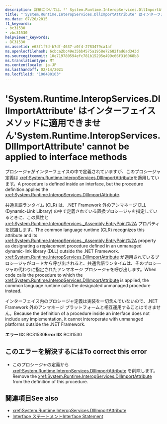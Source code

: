 ```yaml
---
description: 詳細については、「' System.Runtime.InteropServices.DllImportAttribute ' はインターフェイスメソッドに適用できません」を参照してください。
title: "'System.Runtime.InteropServices.DllImportAttribute' はインターフェイス メソッドに適用できません"
ms.date: 07/20/2015
f1_keywords:
- bc31530
- vbc31530
helpviewer_keywords:
- BC31530
ms.assetid: e63f1f7d-b7df-4637-a0f4-2783479ca1af
ms.openlocfilehash: 6cbca2bc49e35bb4575a1958e72682fad6ad343d
ms.sourcegitcommit: 10e719780594efc781b15295e499c66f316068b8
ms.translationtype: MT
ms.contentlocale: ja-JP
ms.lasthandoff: 02/14/2021
ms.locfileid: "100480103"
---
```

# <a name="systemruntimeinteropservicesdllimportattribute-cannot-be-applied-to-interface-methods"></a><span data-ttu-id="a3c0c-103">'System.Runtime.InteropServices.DllImportAttribute' はインターフェイス メソッドに適用できません</span><span class="sxs-lookup"><span data-stu-id="a3c0c-103">'System.Runtime.InteropServices.DllImportAttribute' cannot be applied to interface methods</span></span>

<span data-ttu-id="a3c0c-104">プロシージャがインターフェイスの中で定義されていますが、このプロシージャ定義は <xref:System.Runtime.InteropServices.DllImportAttribute>を適用しています。</span><span class="sxs-lookup"><span data-stu-id="a3c0c-104">A procedure is defined inside an interface, but the procedure definition applies the <xref:System.Runtime.InteropServices.DllImportAttribute>.</span></span>  
  
 <span data-ttu-id="a3c0c-105">共通言語ランタイム (CLR) は、.NET Framework 外のアンマネージ DLL (Dynamic-Link Library) の中で定義されている置換プロシージャを指定しているときに、この属性と <xref:System.Runtime.InteropServices._Assembly.EntryPoint%2A> プロパティを認識します。</span><span class="sxs-lookup"><span data-stu-id="a3c0c-105">The common language runtime (CLR) recognizes this attribute and its <xref:System.Runtime.InteropServices._Assembly.EntryPoint%2A> property as designating a replacement procedure defined in an unmanaged dynamic-link library (DLL) outside the .NET Framework.</span></span> <span data-ttu-id="a3c0c-106"><xref:System.Runtime.InteropServices.DllImportAttribute> が適用されているプロシージャがコードから呼び出されると、共通言語ランタイムは、そのプロシージャの代わりに指定されたアンマネージ プロシージャを呼び出します。</span><span class="sxs-lookup"><span data-stu-id="a3c0c-106">When code calls the procedure to which the <xref:System.Runtime.InteropServices.DllImportAttribute> is applied, the common language runtime calls the designated unmanaged procedure instead.</span></span>  
  
 <span data-ttu-id="a3c0c-107">インターフェイス内のプロシージャ定義は実装を一切含んでいないので、.NET Framework 外のアンマネージ プラットフォームと相互運用することはできません。</span><span class="sxs-lookup"><span data-stu-id="a3c0c-107">Because the definition of a procedure inside an interface does not include any implementation, it cannot interoperate with unmanaged platforms outside the .NET Framework.</span></span>  
  
 <span data-ttu-id="a3c0c-108">**エラー ID:** BC31530</span><span class="sxs-lookup"><span data-stu-id="a3c0c-108">**Error ID:** BC31530</span></span>  
  
## <a name="to-correct-this-error"></a><span data-ttu-id="a3c0c-109">このエラーを解決するには</span><span class="sxs-lookup"><span data-stu-id="a3c0c-109">To correct this error</span></span>  
  
- <span data-ttu-id="a3c0c-110">このプロシージャの定義から <xref:System.Runtime.InteropServices.DllImportAttribute> を削除します。</span><span class="sxs-lookup"><span data-stu-id="a3c0c-110">Remove the <xref:System.Runtime.InteropServices.DllImportAttribute> from the definition of this procedure.</span></span>  
  
## <a name="see-also"></a><span data-ttu-id="a3c0c-111">関連項目</span><span class="sxs-lookup"><span data-stu-id="a3c0c-111">See also</span></span>

- <xref:System.Runtime.InteropServices.DllImportAttribute>
- [<span data-ttu-id="a3c0c-112">Interface ステートメント</span><span class="sxs-lookup"><span data-stu-id="a3c0c-112">Interface Statement</span></span>](../language-reference/statements/interface-statement.md)
